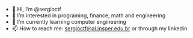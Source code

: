 - 👋 Hi, I’m @sergioctf
- 👀 I’m interested in programing, finance, math and engineering
- 🌱 I’m currently learning computer engineering
- 📫 How to reach me: sergioctf@al.insper.edu.br or through my linkedin

<!---
sergioctf/sergioctf is a ✨ special ✨ repository because its `README.md` (this file) appears on your GitHub profile.
You can click the Preview link to take a look at your changes.
--->
